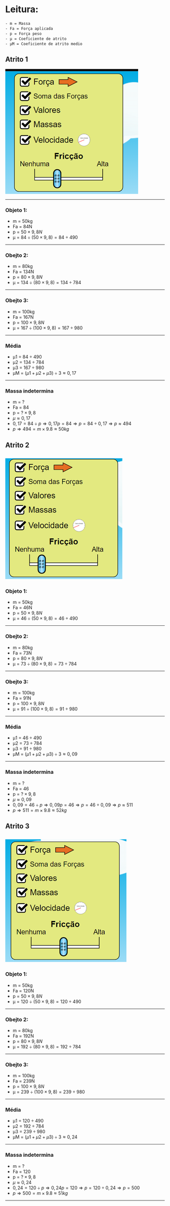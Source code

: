 # Leitura:
    - m = Massa
    - Fa = Força aplicada
    - p = Força peso
    - μ = Coeficiente de atrito
    - μM = Coeficiente de atrito medio

## Atrito 1
![Alt text](atrito1.png)

---
### Objeto 1:
- m = 50kg
- Fa = 84N
- p = $50 \times 9,8 N$
- μ = $84 \div (50 \times 9,8) = 84 \div 490$
---
### Obejto 2:
- m = 80kg
- Fa = 134N
- p = $80 \times 9,8 N$
- μ = $134 \div (80 \times 9,8) = 134 \div 784$
---
### Obejto 3:
- m = 100kg
- Fa = 167N
- p = $100 \times 9,8 N$
- μ = $167 \div (100 \times 9,8) = 167 \div 980$
---
### Média
- μ1 = $84 \div 490$
- μ2 = $134 \div 784$
- μ3 = $167 \div 980$
- μM = $(μ1 + μ2  + μ3) \div 3 \approx 0,17$
---
### Massa indetermina
- m = ?
- Fa = 84
- p = $? \times 9,8$
- $μ \approx 0,17$
- $0,17 = 84 \div p ⇒ 0,17p = 84 ⇒ p = 84 \div 0,17 ⇒ p \approx 494$
- $p ⇒ 494 = m \times 9.8 \approx 50kg$


## Atrito 2
![Alt text](atrito2.png)
---
### Objeto 1:
- m = 50kg
- Fa = 46N
- p = $50 \times 9,8 N$
- μ = $46 \div (50 \times 9,8) = 46 \div 490$
---
### Obejto 2:
- m = 80kg
- Fa = 73N
- p = $80 \times 9,8 N$
- μ = $73 \div (80 \times 9,8) = 73 \div 784$
---
### Obejto 3:
- m = 100kg
- Fa = 91N
- p = $100 \times 9,8 N$
- μ = $91 \div (100 \times 9,8) = 91 \div 980$
---
### Média
- μ1 = $46 \div 490$
- μ2 = $73 \div 784$
- μ3 = $91 \div 980$
- μM = $(μ1 + μ2  + μ3) \div 3 \approx 0,09$
---
### Massa indetermina
- m = ?
- Fa = 46
- p = $? \times 9,8$
- $μ \approx 0,09$
- $0,09 = 46 \div p ⇒ 0,09p = 46 ⇒ p = 46 \div 0,09 ⇒ p \approx 511$
- $p ⇒ 511 = m \times 9.8 \approx 52kg$

## Atrito 3
![Alt text](atrito3.png)
---
### Objeto 1:
- m = 50kg
- Fa = 120N
- p = $50 \times 9,8 N$
- μ = $120 \div (50 \times 9,8) = 120 \div 490$
---
### Obejto 2:
- m = 80kg
- Fa = 192N
- p = $80 \times 9,8 N$
- μ = $192 \div (80 \times 9,8) = 192 \div 784$
---
### Obejto 3:
- m = 100kg
- Fa = 239N
- p = $100 \times 9,8 N$
- μ = $239 \div (100 \times 9,8) = 239 \div 980$
---
### Média
- μ1 = $120 \div 490$
- μ2 = $192 \div 784$
- μ3 = $239 \div 980$
- μM = $(μ1 + μ2  + μ3) \div 3 \approx 0,24$
---
### Massa indetermina
- m = ?
- Fa = 120
- p = $? \times 9,8$
- $μ \approx 0,24$
- $0,24 = 120 \div p ⇒ 0,24 p = 120 ⇒ p = 120 \div 0,24 ⇒ p = 500$
- $p ⇒ 500 = m \times 9.8 \approx 51kg$
---

